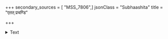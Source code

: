 +++
secondary_sources = [ "MSS_7806",]
jsonClass = "Subhaashita"
title = "एतत् प्रचण्डि"

+++

<details><summary>Text</summary>

एतत् प्रचण्डि समुदेत्यकलङ्कमूर्ति कल्माषिताम्बरतलं ग्रहचक्रवालम्।  
सूर्येन्दुसंपुटसमुद्गकवाटकोष- विश्लेषकीर्णनवरत्नकलापकान्ति॥
</details>
